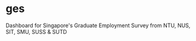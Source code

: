 # ges
Dashboard for Singapore's Graduate Employment Survey from NTU, NUS, SIT, SMU, SUSS &amp; SUTD
